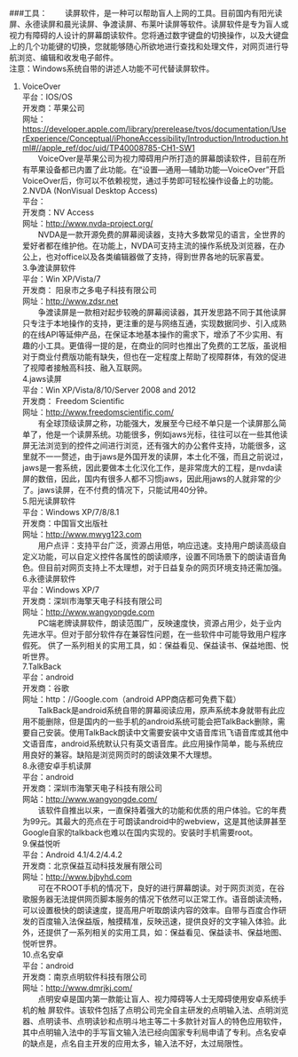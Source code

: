 ###工具：
　　读屏软件，是一种可以帮助盲人上网的工具。目前国内有阳光读屏、永德读屏和晨光读屏、争渡读屏、布莱叶读屏等软件。读屏软件是专为盲人或视力有障碍的人设计的屏幕朗读软件。您将通过数字键盘的切换操作，以及大键盘上的几个功能键的切换，您就能够随心所欲地进行查找和处理文件，对网页进行导航浏览、编辑和收发电子邮件。<br/>
注意：Windows系统自带的讲述人功能不可代替读屏软件。<br/>
1. VoiceOver<br/>
平台：IOS/OS<br/>
开发商：苹果公司<br/>
网址：https://developer.apple.com/library/prerelease/tvos/documentation/UserExperience/Conceptual/iPhoneAccessibility/Introduction/Introduction.html#//apple_ref/doc/uid/TP40008785-CH1-SW1<br/>
　　VoiceOver是苹果公司为视力障碍用户所打造的屏幕朗读软件，目前在所有苹果设备都已内置了此功能。在“设置—通用—辅助功能—VoiceOver”开启VoiceOver后，你可以不依赖视觉，通过手势即可轻松操作设备上的功能。<br/>
2.NVDA (NonVisual Desktop Access)<br/>
平台：<br/>
开发商：NV Access<br/>
网址：http://www.nvda-project.org/<br/>
　　NVDA是一款开源免费的屏幕阅读器，支持大多数常见的语言，全世界的爱好者都在维护他。在功能上，NVDA可支持主流的操作系统及浏览器，在办公上，也对office以及各类编辑器做了支持，得到世界各地的玩家喜爱。<br/>
3.争渡读屏软件<br/>
	平台：Win XP/Vista/7<br/>
开发商： 阳泉市之多电子科技有限公司<br/>
网址：http://www.zdsr.net<br/>
　　争渡读屏是一款相对起步较晚的屏幕阅读器，其开发思路不同于其他读屏只专注于本地操作的支持，更注重的是与网络互通，实现数据同步、引入成熟的在线API等延伸产品，在保证本地基本操作的需求下，增添了不少实用、有趣的小工具。更值得一提的是，在商业的同时也推出了免费的工艺版，虽说相对于商业付费版功能有缺失，但也在一定程度上帮助了视障群体，有效的促进了视障者接触高科技、融入互联网。<br/>
4.jaws读屏<br/>
平台：Win XP/Vista/8/10/Server 2008 and 2012<br/>
开发商： Freedom Scientific<br/>
网址：http://www.freedomscientific.com/<br/>
　　有全球顶级读屏之称，功能强大，发展至今已经不单只是一个读屏那么简单了，他是一个读屏系统。功能很多，例如jaws光标，往往可以在一些其他读屏无法浏览到的控件之间进行浏览，还有强大的办公套件支持，功能很多，这里就不一一赘述，由于jaws是外国开发的读屏，本土化不强，而且之前说过，jaws是一套系统，因此要做本土化汉化工作，是非常庞大的工程，是nvda读屏的数倍，因此，国内有很多人都不习惯jaws，因此用jaws的人就非常的少了。jaws读屏，在不付费的情况下，只能试用40分钟。<br/>
5.阳光读屏软件<br/>
	平台：Windows XP/7/8/8.1<br/>
	开发商：中国盲文出版社<br/>
	网址：http://www.mwyg123.com<br/>
　　用户点评：支持平台广泛，资源占用低，响应迅速。支持用户朗读高级自定义功能，可以自定义控件各属性的朗读顺序，设置不同场景下的朗读语音角色。但目前对网页支持上不太理想，对于日益复杂的网页环境支持还需加强。<br/>
6.永德读屏软件<br/>
平台：Windows XP/7<br/>
开发商：深圳市海擎天电子科技有限公司<br/>
网址：http://www.wangyongde.com<br/>
　　PC端老牌读屏软件，朗读范围广，反映速度快，资源占用少，处于业内先进水平。但对于部分软件存在兼容性问题，在一些软件中可能导致用户程序假死。
供了一系列相关的实用工具，如：保益看见、保益读书、保益地图、悦听世界。<br/>
7.TalkBack<br/>
	平台：android<br/>
	开发商：谷歌<br/>
	网址：http：//Google.com（android APP商店都可免费下载）<br/>
　　TalkBack是android系统自带的屏幕阅读应用，原声系统本身就带有此应用不能删除，但是国内的一些手机的android系统可能会把TalkBack删除，需要自己安装。使用TalkBack朗读中文需要安装中文语音库讯飞语音库或其他中文语音库，android系统默认只有英文语音库。此应用操作简单，能与系统应用良好的兼容。缺陷是浏览网页时的朗读效果不大理想。<br/>
8.永德安卓手机读屏<br/>
平台：android<br/>
开发商：深圳市海擎天电子科技有限公司<br/>
网站：http://www.wangyongde.com/<br/>
　　该软件自推出以来，一直保持着强大的功能和优质的用户体验。它的年费为99元。其最大的亮点在于可朗读android中的webview，这是其他读屏甚至Google自家的talkback也难以在国内实现的。安装时手机需要root。<br/>
9.保益悦听<br/>
平台：Android 4.1/4.2/4.4.2<br/>
开发商：北京保益互动科技发展有限公司<br/>
网址：http://www.bjbyhd.com<br/>
　　可在不ROOT手机的情况下，良好的进行屏幕朗读。对于网页浏览，在谷歌服务器无法提供网页脚本服务的情况下依然可以正常工作。语音朗读流畅，可以设置极快的朗读速度，提高用户听取朗读内容的效率。自带与百度合作研发的百度输入法保益版，触摸精准，反映迅速，提供良好的文字输入体验。此外，还提供了一系列相关的实用工具，如：保益看见、保益读书、保益地图、悦听世界。<br/>
10.点名安卓<br/>
平台：android<br/>
开发商：南京点明软件科技有限公司<br/>
网址：http://www.dmrjkj.com/<br/>
　　点明安卓是国内第一款能让盲人、视力障碍等人士无障碍使用安卓系统手机的触 屏软件。该软件包括了点明公司完全自主研发的点明输入法、点明浏览器、点明读书、点明读钞和点明斗地主等二十多款针对盲人的特色应用软件，其中点明输入法中的手写盲文输入法已经向国家专利局申请了专利。点名安卓的缺点是，点名自主开发的应用太多，输入法不好，太过局限性。<br/>